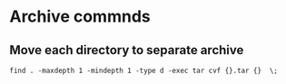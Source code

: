 # Archive commnds 

## Move each directory to separate archive 
```shell
find . -maxdepth 1 -mindepth 1 -type d -exec tar cvf {}.tar {}  \;
```